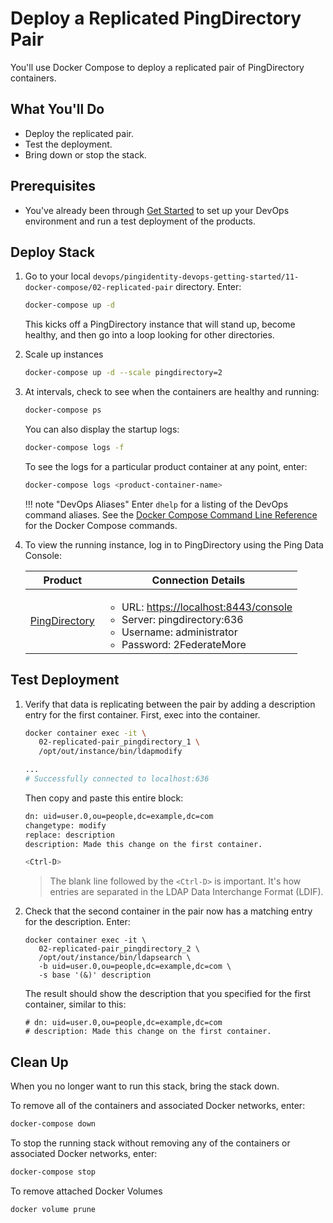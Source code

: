 # Deploy a Replicated PingDirectory Pair

You'll use Docker Compose to deploy a replicated pair of PingDirectory containers.

## What You'll Do

* Deploy the replicated pair.
* Test the deployment.
* Bring down or stop the stack.

## Prerequisites

* You've already been through [Get Started](../get-started/getStarted.md) to set up your DevOps environment and run a test deployment of the products.

## Deploy Stack

1. Go to your local `devops/pingidentity-devops-getting-started/11-docker-compose/02-replicated-pair` directory. Enter:

      ```sh
      docker-compose up -d
      ```

      This kicks off a PingDirectory instance that will stand up, become healthy, and then go into a loop looking for other directories.

1. Scale up instances

      ```sh
      docker-compose up -d --scale pingdirectory=2
      ```

1. At intervals, check to see when the containers are healthy and running:

      ```sh
      docker-compose ps
      ```

      You can also display the startup logs:

      ```sh
      docker-compose logs -f
      ```

      To see the logs for a particular product container at any point, enter:

      ```sh
      docker-compose logs <product-container-name>
      ```

    !!! note "DevOps Aliases"
        Enter `dhelp` for a listing of the DevOps command aliases. See the [Docker Compose Command Line Reference](https://docs.docker.com/compose/reference/overview/) for the Docker Compose commands.

1. To view the running instance, log in to PingDirectory using the Ping Data Console:

      | Product | Connection Details |
    | --- | --- |
    | [PingDirectory](https://localhost:8443/console) | <ul><li>URL: [https://localhost:8443/console](https://localhost:8443/console)</li><li>Server: pingdirectory:636</li><li>Username: administrator</li><li>Password: 2FederateMore</li></ul> |

## Test Deployment

1. Verify that data is replicating between the pair by adding a description entry for the first container. First, exec into the container.

      ```sh
      docker container exec -it \
         02-replicated-pair_pingdirectory_1 \
         /opt/out/instance/bin/ldapmodify

      ...
      # Successfully connected to localhost:636
      ```

      Then copy and paste this entire block:

      ```sh
      dn: uid=user.0,ou=people,dc=example,dc=com
      changetype: modify
      replace: description
      description: Made this change on the first container.

      <Ctrl-D>
      ```

      > The blank line followed by the `<Ctrl-D>` is important. It's how entries are separated in the LDAP Data Interchange Format (LDIF).

1. Check that the second container in the pair now has a matching entry for the description. Enter:

      ```text
      docker container exec -it \
         02-replicated-pair_pingdirectory_2 \
         /opt/out/instance/bin/ldapsearch \
         -b uid=user.0,ou=people,dc=example,dc=com \
         -s base '(&)' description
      ```

      The result should show the description that you specified for the first container, similar to this:

      ```text
      # dn: uid=user.0,ou=people,dc=example,dc=com
      # description: Made this change on the first container.
      ```

## Clean Up

When you no longer want to run this stack, bring the stack down.

To remove all of the containers and associated Docker networks, enter:

```sh
docker-compose down
```

To stop the running stack without removing any of the containers or associated Docker networks, enter:

```sh
docker-compose stop
```

To remove attached Docker Volumes

```sh
docker volume prune
```
